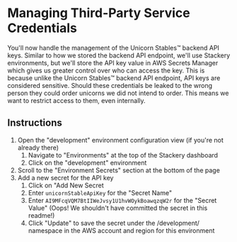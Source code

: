<!-- FIXME: Probably condense with previous step. -->
# Managing Third-Party Service Credentials
You'll now handle the management of the Unicorn Stables™ backend API keys. Similar to how we stored the backend API endpoint, we'll use Stackery environments, but we'll store the API key value in AWS Secrets Manager which gives us greater control over who can access the key. This is because unlike the Unicorn Stables™ backend API endpoint, API keys are considered sensitive. Should these credentials be leaked to the wrong person they could order unicorns we did not intend to order. This means we want to restrict access to them, even internally.


## Instructions
1. Open the "development" environment configuration view (if you're not already there)
    1. Navigate to "Environments" at the top of the Stackery dashboard
    1. Click on the "development" environment
1. Scroll to the "Environment Secrets" section at the bottom of the page
1. Add a new secret for the API key
    1. Click on "Add New Secret
    1. Enter `unicornStableApiKey` for the "Secret Name"
    1. Enter `AI9MFcqVQM7BtIIWeJvsy1U1hvWOykBoawqzqW2r` for the "Secret Value" (Oops! We shouldn't have committed the secret in this readme!)
    1. Click "Update" to save the secret under the /development/ namespace in the AWS account and region for this environment


